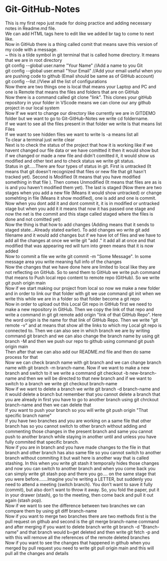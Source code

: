 # Git-GitHub-Notes

This is my first repo just made for doing practice and adding necessary notes in Readme.md file.
<br>
We can add HTML tags here to edit like we added br tag to come to next like.
<br>
Now in GitHub there is a thing called comit that means save this version of my code with a message.
<br>
~ this is a tilde symbol in git terminal that is called home directory. It means that we are in root directory
<br>
git config --global user.name "Your Name" //Add a name to you Git
<br>
git config --global user.email "Your Email" //Add your email useful when you are pushing code to github (Email should be same as of GitHub account)
<br>
git config --list //View all the list of configurations
<br>
Now there are two things one is local that means your Laptop and PC and one is Remote that means the files and folders that are on GitHub
<br>
Now there is a command called git clone "link". This clones your gitHub repository in your folder in VScode means we can clone our any github project in our local system
<br>
Now If we want to change our directory like currently we are in GITDEMO folder but we want to go to Git-GitHub-Notes we write cd foldername.
<br>
If we want to see all the files present in that folder we write ls that means list Files
<br>
If we want to see hidden files we want to write ls -a means list all
<br>
To clear a terminal just write clear
<br>
Next is to check the status of the project that how it is working like if we havent changed our file data or we have comitted it then it would show but if we changed or made a new file and didn't comitted it, it would show us modified and other text and to check status we write git status.
<br>
Status in git.....There are four types of status in git. First is untracked (It means that git doesn't recognized that files or new file that git hasn't tracked yet). Second is Modified (It means that you have modified something in that file ). Then comes Unmodified (It means that files are as is is and you haven't modified them yet). The last is staged (Now there are two stages when you add a new file (Means it would show untracked) or change somehting in file (Means it show modified), one is add and one is commit. Now when you dont add it and dont commit it, it is in modified or untracked stage but when you add it it means that now it has passed one stage and now the net is the commit and this stage called staged where the files is done and not comitted yet)
<br>
Now the thing is that how to add changes (Adding means that it sends to staged state...Already stated earlier). To add changes wo write git add filename and it would add changes but if we have lot of files and we have to add all the changes at once we write git "add ." it add all at once and that modified that was appearing red will turn into green means that it is now added
<br>
Now to commit a file we write git commit -m "Some Message". In some message area you write meaning full info of the changes
<br>
Now the changes that we have done here are limited to local like they are not reflecting on GitHub. So to send them to GitHub we write puh command that means to Push local repo content to remote repo (GitHub). So we write git push origin main
<br>
Now if we start making our project from local so now we make a new folder and in order to link our that folder with git we use command git init when we write this while we are in a folder so that folder become a git repo
<br>
Now in order to upload out this Local Git repo in GitHub first we need to make a new repository in GitHub. Then we copy the link of that repo and write a command in git git remote add origin "link of that GitHub Repo". Here the word origin is the name for that link of GitHub Repo. Then we write "git remote -v" and at means that show all the links to which my Local git repo is connected to. Then we can also see in which branch we are by writing command git branch and we can also change the branch name by using git branch -M and then we push our repo to github using command git push origin main
<br>
Then after that we can also add our README.md file and then do same process for that
<br>
Now we can check branch name with git branch and we can change branch name with git branch -m branch-name. Now if we want to make a new branch and switch to it we write a command git checkout -b new-branch-name and then we will be directed to that new branch and if we want to switch to a branch we write git checkout branch-name
<br>
Now if we want to delete a branch we write git branch -d branch-name and it would delete a branch but remember that you cannot delete a branch that you are already in first you have to go to another branch using git chrckout branch-name and then we can delete that
<br>
If you want to push your branch so you will write git push origin "That specific branch name"
<br>
If you have two branches and you are working on a same file that other branch has so you cannot switch to other branch without adding and commenting those changes in the present branch and same you cannot push to another branch while staying in another until and unless you have fully commited that specific branch.
<br>
Now if you are in branch and you have made changes to the file in that branch and other branch has also same file so you cannot switch to another branch without commiting it but wait here is another way that is called stashing. In this when you write git stash it temporaily hides those changes and now you can switch to another branch and when you come back you can simply write git stash pop and there you go.... on the same stage that you were before.......Imagine you're writing a LETTER, but suddenly you need to attend a meeting (switch branch). You don’t want to save it fully (commit), but also don’t want to throw it away.
So, you fold the paper, put it in your drawer (stash), go to the meeting, then come back and pull it out again (stash pop).
<br>
Now if we want to see the difference between two branches we can compare them by using git diff branch-name
<br>
Now if you want to merge two branches there are two methods first is the pull request on github and second is the git merge branch-name command and after merging if you want to delete branch write git branch -d "Branch-name" and that branch would b=get deleted and then write git fetch -p and with this will remove all the references of the remote deleted branches
<br>
Now if you want to see the changes that happened in github when you merged by pull request you need to write git pull origin main and this will pull all the changes and details
